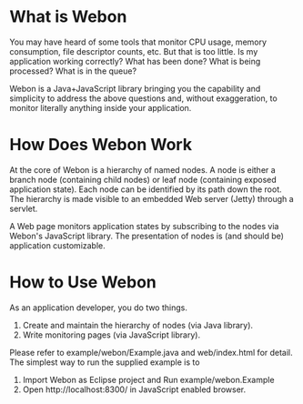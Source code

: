 # What is Webon #

You may have heard of some tools that monitor CPU usage, memory consumption, file descriptor counts, etc. But that is too little. Is my application working correctly? What has been done? What is being processed? What is in the queue?

Webon is a Java+JavaScript library bringing you the capability and simplicity to address the above questions and, without exaggeration, to monitor literally anything inside your application.

# How Does Webon Work #

At the core of Webon is a hierarchy of named nodes. A node is either a branch node (containing child nodes) or leaf node (containing exposed application state). Each node can be identified by its path down the root. The hierarchy is made visible to an embedded Web server (Jetty) through a servlet.

A Web page monitors application states by subscribing to the nodes via Webon's JavaScript library. The presentation of nodes is (and should be) application customizable.

# How to Use Webon #

As an application developer, you do two things.
 1. Create and maintain the hierarchy of nodes (via Java library).
 2. Write monitoring pages (via JavaScript library).

Please refer to example/webon/Example.java and web/index.html for detail. The simplest way to run the supplied example is to
 1. Import Webon as Eclipse project and Run example/webon.Example
 2. Open http://localhost:8300/ in JavaScript enabled browser.

